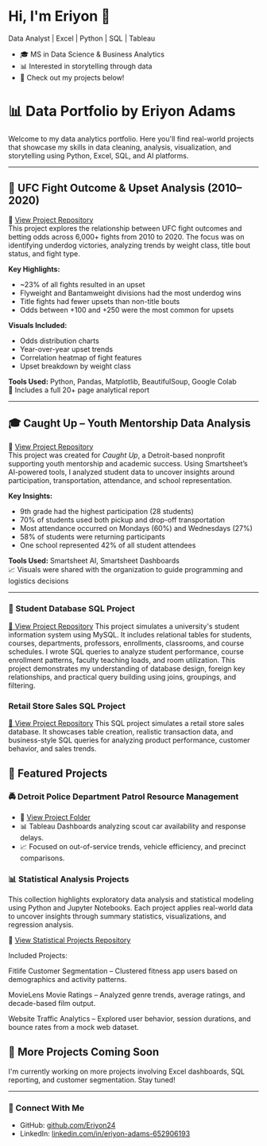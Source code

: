 # Hi, I'm Eriyon 👋
Data Analyst | Excel | Python | SQL | Tableau

- 🎓 MS in Data Science & Business Analytics
- 📊 Interested in storytelling through data
- 💼 Check out my projects below!

# 📊 Data Portfolio by Eriyon Adams

Welcome to my data analytics portfolio. Here you'll find real-world projects that showcase my skills in data cleaning, analysis, visualization, and storytelling using Python, Excel, SQL, and AI platforms.

---

## 🥋 UFC Fight Outcome & Upset Analysis (2010–2020)
🔗 [View Project Repository](https://github.com/Eriyon24/UFC-Fight-Analysis)  
This project explores the relationship between UFC fight outcomes and betting odds across 6,000+ fights from 2010 to 2020. The focus was on identifying underdog victories, analyzing trends by weight class, title bout status, and fight type.

**Key Highlights:**
- ~23% of all fights resulted in an upset
- Flyweight and Bantamweight divisions had the most underdog wins
- Title fights had fewer upsets than non-title bouts
- Odds between +100 and +250 were the most common for upsets

**Visuals Included:**
- Odds distribution charts
- Year-over-year upset trends
- Correlation heatmap of fight features
- Upset breakdown by weight class

**Tools Used:** Python, Pandas, Matplotlib, BeautifulSoup, Google Colab  
📄 Includes a full 20+ page analytical report

---

## 🎓 Caught Up – Youth Mentorship Data Analysis
🔗 [View Project Repository](https://github.com/Eriyon24/Caught-UP-Data-Project)  
This project was created for *Caught Up*, a Detroit-based nonprofit supporting youth mentorship and academic success. Using Smartsheet’s AI-powered tools, I analyzed student data to uncover insights around participation, transportation, attendance, and school representation.

**Key Insights:**
- 9th grade had the highest participation (28 students)
- 70% of students used both pickup and drop-off transportation
- Most attendance occurred on Mondays (60%) and Wednesdays (27%)
- 58% of students were returning participants
- One school represented 42% of all student attendees

**Tools Used:** Smartsheet AI, Smartsheet Dashboards  
📈 Visuals were shared with the organization to guide programming and logistics decisions

---



### 📘 Student Database SQL Project
[🔗 View Project Repository](https://github.com/Eriyon24/-Student-Database-SQL-Project)
This project simulates a university's student information system using MySQL. It includes relational tables for students, courses, departments, professors, enrollments, classrooms, and course schedules. I wrote SQL queries to analyze student performance, course enrollment patterns, faculty teaching loads, and room utilization. This project demonstrates my understanding of database design, foreign key relationships, and practical query building using joins, groupings, and filtering.




 ### Retail Store Sales SQL Project
[🔗 View Project Repository](https://github.com/Eriyon24/-Retail-Store-Sales-SQL-Project)
This SQL project simulates a retail store sales database. It showcases table creation, realistic transaction data, and business-style SQL queries for analyzing product performance, customer behavior, and sales trends.



## 🧠 Featured Projects

### 🚔 Detroit Police Department Patrol Resource Management  
- 📍 [View Project Folder](https://github.com/Eriyon24/dpd-patrol-resource-management)
- 📊 Tableau Dashboards analyzing scout car availability and response delays.
- 📈 Focused on out-of-service trends, vehicle efficiency, and precinct comparisons.


### 📊 Statistical Analysis Projects

This collection highlights exploratory data analysis and statistical modeling using Python and Jupyter Notebooks. Each project applies real-world data to uncover insights through summary statistics, visualizations, and regression analysis.

📁 [View Statistical Projects Repository](https://github.com/Eriyon24/statistical-projects-README.md)

Included Projects:

Fitlife Customer Segmentation – Clustered fitness app users based on demographics and activity patterns.

MovieLens Movie Ratings – Analyzed genre trends, average ratings, and decade-based film output.

Website Traffic Analytics – Explored user behavior, session durations, and bounce rates from a mock web dataset.




## 📌 More Projects Coming Soon
I'm currently working on more projects involving Excel dashboards, SQL reporting, and customer segmentation. Stay tuned!

---

### 🔗 Connect With Me

- GitHub: [github.com/Eriyon24](https://github.com/Eriyon24)
- LinkedIn: [linkedin.com/in/eriyon-adams-652906193](https://www.linkedin.com/in/eriyon-adams-652906193)
